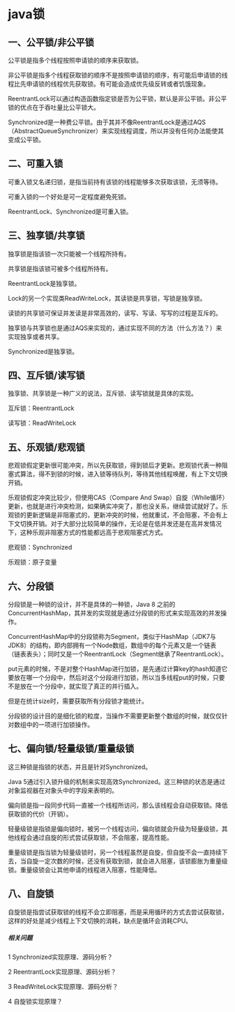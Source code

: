 # java锁

## 一、公平锁/非公平锁

公平锁是指多个线程按照申请锁的顺序来获取锁。

非公平锁是指多个线程获取锁的顺序不是按照申请锁的顺序，有可能后申请锁的线程比先申请锁的线程优先获取锁。有可能会造成优先级反转或者饥饿现象。

ReentrantLock可以通过构造函数指定锁是否为公平锁，默认是非公平锁。非公平锁的优点在于吞吐量比公平锁大。

Synchronized是一种费公平锁。由于其并不像ReentrantLock是通过AQS（AbstractQueueSynchronizer）来实现线程调度，所以并没有任何办法能使其变成公平锁。

## 二、可重入锁

可重入锁又名递归锁，是指当前持有该锁的线程能够多次获取该锁，无须等待。

可重入锁的一个好处是可一定程度避免死锁。

ReentrantLock、Synchronized是可重入锁。

## 三、独享锁/共享锁

独享锁是指该锁一次只能被一个线程所持有。

共享锁是指该锁可被多个线程所持有。

ReentrantLock是独享锁。

Lock的另一个实现类ReadWriteLock，其读锁是共享锁，写锁是独享锁。

读锁的共享锁可保证并发读是非常高效的，读写、写读、写写的过程是互斥的。

独享锁与共享锁也是通过AQS来实现的，通过实现不同的方法（什么方法？）来实现独享或者共享。

Synchronized是独享锁。

## 四、互斥锁/读写锁

独享锁、共享锁是一种广义的说法，互斥锁、读写锁就是具体的实现。

互斥锁：ReentrantLock

读写锁：ReadWriteLock

## 五、乐观锁/悲观锁

悲观锁假定更新很可能冲突，所以先获取锁，得到锁后才更新。悲观锁代表一种阻塞式算法，得不到锁的时候，进入锁等待队列，等待其他线程唤醒，有上下文切换开销。

乐观锁假定冲突比较少，但使用CAS（Compare And Swap）自旋（While循环）更新，也就是进行冲突检测，如果确实冲突了，那也没关系，继续尝试就好了。乐观锁的更新逻辑是非阻塞式的，更新冲突的时候，他就重试，不会阻塞，不会有上下文切换开销。对于大部分比较简单的操作，无论是在低并发还是在高并发情况下，这种乐观非阻塞方式的性能都远高于悲观阻塞式方式。

悲观锁：Synchronized

乐观锁：原子变量

## 六、分段锁

分段锁是一种锁的设计，并不是具体的一种锁，Java 8 之前的ConcurrentHashMap，其并发的实现就是通过分段锁的形式来实现高效的并发操作。

ConcurrentHashMap中的分段锁称为Segment，类似于HashMap（JDK7与JDK8）的结构，即内部拥有一个Node数组，数组中的每个元素又是一个链表（链表表头）；同时又是一个ReentrantLock（Segment继承了ReentrantLock）。

put元素的时候，不是对整个HashMap进行加锁，是先通过计算key的hash知道它要放在哪一个分段中，然后对这个分段进行加锁，所以当多线程put的时候，只要不是放在一个分段中，就实现了真正的并行插入。

但是在统计size时，需要获取所有分段锁才能统计。

分段锁的设计目的是细化锁的粒度，当操作不需要更新整个数组的时候，就仅仅针对数组中的一项进行加锁操作。

## 七、偏向锁/轻量级锁/重量级锁

这三种锁是指锁的状态，并且是针对Synchronized。

Java 5通过引入锁升级的机制来实现高效Synchronized。这三种锁的状态是通过对象监视器在对象头中的字段来表明的。

偏向锁是指一段同步代码一直被一个线程所访问，那么该线程会自动获取锁。降低获取锁的代价（开销）。

轻量级锁是指锁是偏向锁时，被另一个线程访问，偏向锁就会升级为轻量级锁，其他线程会通过自旋的形式尝试获取锁，不会阻塞，提高性能。

重量级锁是指当锁为轻量级锁时，另一个线程虽然是自旋，但自旋不会一直持续下去，当自旋一定次数的时候，还没有获取到锁，就会进入阻塞，该锁膨胀为重量级锁。重量级锁会让其他申请的线程进入阻塞，性能降低。

## 八、自旋锁

自旋锁是指尝试获取锁的线程不会立即阻塞，而是采用循环的方式去尝试获取锁，这样的好处是减少线程上下文切换的消耗，缺点是循环会消耗CPU。



##### 相关问题

1 Synchronized实现原理、源码分析？

2 ReentrantLock实现原理、源码分析？

3 ReadWriteLock实现原理、源码分析？

4 自旋锁实现原理？
